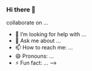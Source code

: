 ### Hi there 👋

<!--
**firza-malik/firza-malik** is a ✨ _special_ ✨ repository because its `README.md` (this file) appears on your GitHub profile.

Here are some ideas to get you started:

- 🔭 I’m currently working on ...
- 🌱 I’m currently learning ...
- 👯 I’m looking to# 💫 About Me:
I am AI Student


## 🌐 Socials:
[![Facebook](https://img.shields.io/badge/Facebook-%231877F2.svg?logo=Facebook&logoColor=white)](https://facebook.com/Firza Malik) [![Instagram](https://img.shields.io/badge/Instagram-%23E4405F.svg?logo=Instagram&logoColor=white)](https://instagram.com/firza9065) [![LinkedIn](https://img.shields.io/badge/LinkedIn-%230077B5.svg?logo=linkedin&logoColor=white)](https://linkedin.com/in/firza malik) [![Medium](https://img.shields.io/badge/Medium-12100E?logo=medium&logoColor=white)](https://medium.com/@https://medium.com/@firzamalik10) [![X](https://img.shields.io/badge/X-black.svg?logo=X&logoColor=white)](https://x.com/@firzamalik10) 

# 💻 Tech Stack:
![C](https://img.shields.io/badge/c-%2300599C.svg?style=for-the-badge&logo=c&logoColor=white) ![Python](https://img.shields.io/badge/python-3670A0?style=for-the-badge&logo=python&logoColor=ffdd54) ![Glitch](https://img.shields.io/badge/glitch-%233333FF.svg?style=for-the-badge&logo=glitch&logoColor=white) ![Google Cloud](https://img.shields.io/badge/GoogleCloud-%234285F4.svg?style=for-the-badge&logo=google-cloud&logoColor=white) ![GithubPages](https://img.shields.io/badge/github%20pages-121013?style=for-the-badge&logo=github&logoColor=white) ![WordPress](https://img.shields.io/badge/WordPress-%23117AC9.svg?style=for-the-badge&logo=WordPress&logoColor=white) ![SolidJS](https://img.shields.io/badge/SolidJS-2c4f7c?style=for-the-badge&logo=solid&logoColor=c8c9cb) ![Pug](https://img.shields.io/badge/Pug-FFF?style=for-the-badge&logo=pug&logoColor=A86454) ![Gatsby](https://img.shields.io/badge/Gatsby-%23663399.svg?style=for-the-badge&logo=gatsby&logoColor=white) ![Buefy](https://img.shields.io/badge/Buefy-7957D5?style=for-the-badge&logo=buefy&logoColor=48289E) ![DaisyUI](https://img.shields.io/badge/daisyui-5A0EF8?style=for-the-badge&logo=daisyui&logoColor=white) ![Ionic](https://img.shields.io/badge/Ionic-%233880FF.svg?style=for-the-badge&logo=Ionic&logoColor=white) ![.Net](https://img.shields.io/badge/.NET-5C2D91?style=for-the-badge&logo=.net&logoColor=white) ![PyTorch](https://img.shields.io/badge/PyTorch-%23EE4C2C.svg?style=for-the-badge&logo=PyTorch&logoColor=white)
# 📊 GitHub Stats:
![](https://github-readme-stats.vercel.app/api?username=firza-malik&theme=blue-green&hide_border=false&include_all_commits=true&count_private=false)<br/>
![](https://github-readme-streak-stats.herokuapp.com/?user=firza-malik&theme=blue-green&hide_border=false)<br/>
![](https://github-readme-stats.vercel.app/api/top-langs/?username=firza-malik&theme=blue-green&hide_border=false&include_all_commits=true&count_private=false&layout=compact)

### ✍️ Random Dev Quote
![](https://quotes-github-readme.vercel.app/api?type=horizontal&theme=radical)

### 🔝 Top Contributed Repo
![](https://github-contributor-stats.vercel.app/api?username=firza-malik&limit=5&theme=dark&combine_all_yearly_contributions=true)

### 😂 Random Dev Meme
<img src='https://randommeme-five.vercel.app/' style="height: 400px;"/>

---
[![](https://visitcount.itsvg.in/api?id=firza-malik&icon=2&color=0)](https://visitcount.itsvg.in)

<!-- Proudly created with GPRM ( https://gprm.itsvg.in ) -->collaborate on ...
- 🤔 I’m looking for help with ...
- 💬 Ask me about ...
- 📫 How to reach me: ...
- 😄 Pronouns: ...
- ⚡ Fun fact: ...
-->
